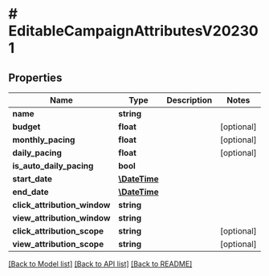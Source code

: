 # # EditableCampaignAttributesV202301

## Properties

Name | Type | Description | Notes
------------ | ------------- | ------------- | -------------
**name** | **string** |  |
**budget** | **float** |  | [optional]
**monthly_pacing** | **float** |  | [optional]
**daily_pacing** | **float** |  | [optional]
**is_auto_daily_pacing** | **bool** |  |
**start_date** | [**\DateTime**](\DateTime.md) |  |
**end_date** | [**\DateTime**](\DateTime.md) |  |
**click_attribution_window** | **string** |  |
**view_attribution_window** | **string** |  |
**click_attribution_scope** | **string** |  | [optional]
**view_attribution_scope** | **string** |  | [optional]

[[Back to Model list]](../../README.md#models) [[Back to API list]](../../README.md#endpoints) [[Back to README]](../../README.md)
